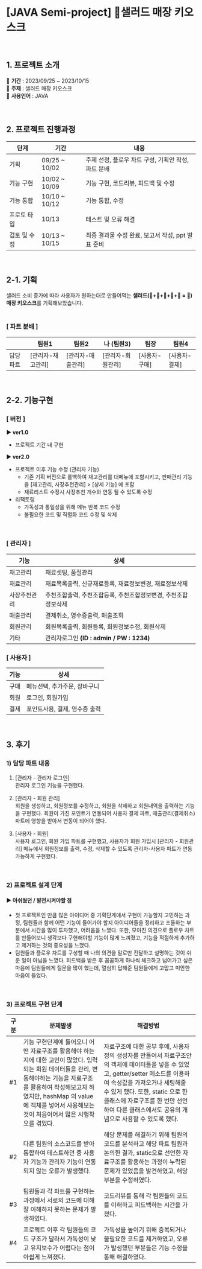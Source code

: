 # [JAVA Semi-project] 🥗샐러드 매장 키오스크
<br>

## 1. 프로젝트 소개
📌 **기간** : 2023/09/25 ~ 2023/10/15<br>
📌 **주제** : 샐러드 매장 키오스크<br>
📌 **사용언어** : JAVA<br>
<br><br>

## 2. 프로젝트 진행과정
| 단계 | 기간 | 내용 |
|--|--|--|
| 기획 | 09/25 ~ 10/02 | 주제 선정, 플로우 차트 구성, 기획안 작성, 파트 분배 |
| 기능 구현 | 10/02 ~ 10/09 | 기능 구현, 코드리뷰, 피드백 및 수정 |
| 기능 통합 | 10/10 ~ 10/12 | 기능 통합, 수정 |
| 프로토 타입 | 10/13 | 테스트 및 오류 해결 |
| 검토 및 수정 | 10/13 ~ 10/15 | 최종 결과물 수정 완료, 보고서 작성, ppt 발표 준비 |

<br>

## 2-1. 기획
샐러드 소비 증가에 따라 사용자가 원하는대로 만들어먹는 **샐러드(🥑+🥒+🌽+🍅+🥦 = 🥗) 매장 키오스크**를 기획해보았습니다.
<br><br>

### [ 파트 분배 ]
|   | 팀원1 | 팀원2 | 나 (팀원3) | 팀장 | 팀원4 |
| --- | --- | --- | --- | --- | --- |
| 담당파트 | [관리자-재고관리] | [관리자-매출관리] | [관리자-회원관리] | [사용자-구매] | [사용자-결제] |

<br>

## 2-2. 기능구현

### [ 버전 ]
**▶ ver1.0** 
- 프로젝트 기간 내 구현

**▶ ver2.0**
- 프로젝트 이후 기능 수정 (관리자 기능)
	- 기존 기획 버전으로 롤백하여 재고관리를 대메뉴에 포함시키고,  판매관리 기능을 [재고관리, 사장추천관리] > [상세 기능] 에 포함
	- 재료리스트 수정시 사장추천 개수와 연동 될 수 있도록 수정
- 리팩토링
	- 가독성과 통일성을 위해 메뉴 반복 코드 수정
	- 불필요한 코드 및 직렬화 코드 수정 및 삭제
<br>

### [ 관리자 ]
| 기능 | 상세 |
|--|--|
| 재고관리 | 재료셋팅, 품절관리 |
| 재료관리 | 재료목록출력, 신규재료등록, 재료정보변경, 재료정보삭제 |
| 사장추천관리 | 추천조합출력, 추천조합등록, 추천조합정보변경, 추천조합정보삭제 |
| 매출관리 | 결제취소, 영수증출력, 매출조회 |
| 회원관리 | 회원목록출력, 회원등록, 회원정보수정, 회원삭제 |
| 기타 | 관리자로그인 **(ID : admin / PW : 1234)** |

### [ 사용자 ]
| 기능 | 상세 |
|--|--|
| 구매 | 메뉴선택, 추가주문, 장바구니 |
| 회원 | 로그인, 회원가입 |
| 결제 | 포인트사용, 결제, 영수증 출력 |

<br>

## 3. 후기

### 1) 담당 파트 내용
1. [관리자 - 관리자 로그인]<br>
관리자 로그인 기능을 구현했다.

3.  [관리자 - 회원 관리] <br>
회원을 생성하고, 회원정보를 수정하고, 회원을 삭제하고 회원내역을 출력하는 기능을 구현했다. 회원이 가진 포인트가 연동되어 사용자 결제 파트, 매출관리(결제취소) 파트에 영향을 받아서 변동이 되어야 했다.

3.  [사용자 - 회원]<br>
사용자 로그인, 회원 가입 파트를 구현했고, 사용자가 회원 가입시 [관리자 - 회원관리] 메뉴에서 회원정보를 출력, 수정, 삭제할 수 있도록 관리자-사용자 파트가 연동가능하게 구현했다.
<br>

### 2) 프로젝트 설계 단계
#### ▶ 아쉬웠던 / 발전시켜야할 점
-   첫 프로젝트인 만큼 많은 아이디어 중 기획단계에서 구현이 가능할지 고민하는 과정, 팀원들과 함께 어떤 기능이 들어가야 할지 아이디어들을 정리하고 조율하는 부분에서 시간을 많이 투자했고, 어려움을 느꼈다. 또한, 모아진 의견으로 플로우 차트를 만들어보니 생각보다 구현해야할 기능이 많게 느껴졌고, 기능을 적절하게 추가하고 제거하는 것의 중요성을 느꼈다.
-   팀원들과 플로우 차트를 구성할 때 나의 의견을 말로만 전달하고 설명하는 것이 쉬운 일이 아님을 느꼈다. 피드백을 받은 후 꼼꼼하게 하나씩 체크하고 넘어가고 싶은 마음에 팀원들에게 질문을 많이 했는데, 열심히 답해준 팀원들에게 고맙고 미안한 마음이 들었다.

<br>

### 3) 프로젝트 구현 단계
| 구분 | 문제발생 | 해결방법 |
|--|--|--|
| #1 | 기능 구현단계에 들어오니 어떤 자료구조를 활용해야 하는지에 대한 고민이 많았다. 입력되는 회원 데이터들을 관리, 변동해야하는 기능을 자료구조를 활용하여 작성해보고자 하였지만, hashMap 의 value에 객체를 넣어서 사용해보는 것이 처음이어서 많은 시행착오를 겪었다. | 자료구조에 대한 공부 후에, 사용자 정의 생성자를 만들어서 자료구조안의 객체에 데이터들을 넣을 수 있었고, getter/setter 메소드를 이용하여 속성값을 가져오거나 세팅해줄 수 있게 했다. 또한, static 으로 한 클래스에 자료구조를 한 번만 선언하여 다른 클래스에서도 공유의 개념으로 사용할 수 있도록 했다. |
| #2 | 다른 팀원의 소스코드를 받아 통합하여 테스트하던 중 사용자 기능과 관리자 기능이 연동되지 않는 오류가 발생했다. | 해당 문제를 해결하기 위해 팀원의 코드를 분석하고 해당 파트 팀원과 논의한 결과, static으로 선언한 자료구조를 활용하는 과정이 누락된 문제가 있었음을 발견하였고, 해당 부분을 수정하였다. |
| #3 | 팀원들과 각 파트를 구현하는 과정에서 서로의 코드에 대해 잘 이해하지 못하는 문제가 발생하였다. | 코드리뷰를 통해 각 팀원들의 코드를 이해하고 피드백하는 시간을 가졌다. |
| #4 | 프로젝트 이후 각 팀원들의 코드 구조가 달라서 가독성이 낮고 유지보수가 어렵다는 점이 아쉽게 느껴졌다. | 가독성을 높이기 위해 중복되거나 불필요한 코드를 제거하였고, 오류가 발생했던 부분들은 기능 수정을 통해 해결하였다. |
